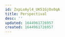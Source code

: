 ```yaml
---
id: ZxpLoAyl4_UK51GjOx0qA
title: Perspectival
desc: ''
updated: 1644961726957
created: 1644961726957
---
```


